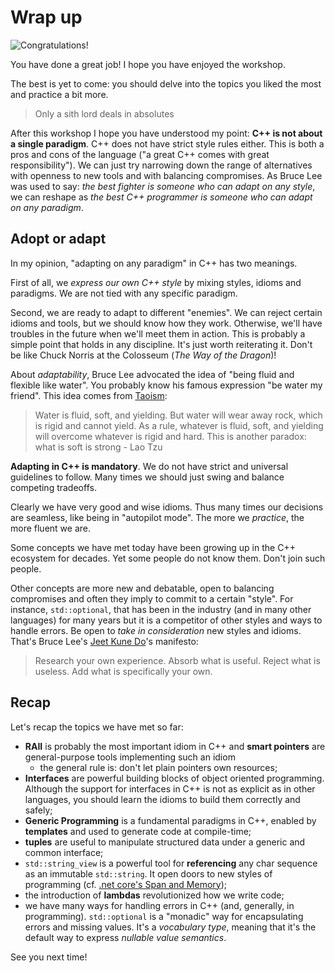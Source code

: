 # Wrap up

![Congratulations!](https://upload.wikimedia.org/wikipedia/it/thumb/4/46/Dicapriogatsby.JPG/1200px-Dicapriogatsby.JPG)

You have done a great job! I hope you have enjoyed the workshop.

The best is yet to come: you should delve into the topics you liked the most and practice a bit more.

> Only a sith lord deals in absolutes

After this workshop I hope you have understood my point: **C++ is not about a single paradigm**. C++ does not have strict style rules either. This is both a pros and cons of the language ("a great C++ comes with great responsibility"). We can just try narrowing down the range of alternatives with openness to new tools and with balancing compromises. As Bruce Lee was used to say: *the best fighter is someone who can adapt on any style*, we can reshape as *the best C++ programmer is someone who can adapt on any paradigm*. 

## Adopt or adapt

In my opinion, "adapting on any paradigm" in C++ has two meanings. 

First of all, we *express our own C++ style* by mixing styles, idioms and paradigms. We are not tied with any specific paradigm.

Second, we are ready to adapt to different "enemies". We can reject certain idioms and tools, but we should know how they work. Otherwise, we'll have troubles in the future when we'll meet them in action. This is probably a simple point that holds in any discipline. It's just worth reiterating it. Don't be like Chuck Norris at the Colosseum (*The Way of the Dragon*)!

About *adaptability*, Bruce Lee advocated the idea of "being fluid and flexible like water". You probably know his famous expression "be water my friend". This idea comes from [Taoism](https://en.wikipedia.org/wiki/Taoism):

> Water is fluid, soft, and yielding. But water will wear away rock, which is rigid and cannot yield. As a rule, whatever is fluid, soft, and yielding will overcome whatever is rigid and hard. This is another paradox: what is soft is strong - Lao Tzu

**Adapting in C++ is mandatory**. We do not have strict and universal guidelines to follow. Many times we should just swing and balance competing tradeoffs.

Clearly we have very good and wise idioms. Thus many times our decisions are seamless, like being in "autopilot mode". The more we *practice*, the more fluent we are.

Some concepts we have met today have been growing up in the C++ ecosystem for decades. Yet some people do not know them. Don't join such people.

Other concepts are more new and debatable, open to balancing compromises and often they imply to commit to a certain "style". For instance, `std::optional`, that has been in the industry (and in many other languages) for many years but it is a competitor of other styles and ways to handle errors. Be open to *take in consideration* new styles and idioms. That's Bruce Lee's [Jeet Kune Do](https://en.wikipedia.org/wiki/Jeet_Kune_Do)'s manifesto:

> Research your own experience.
Absorb what is useful.
Reject what is useless.
Add what is specifically your own.

## Recap

Let's recap the topics we have met so far:

* **RAII** is probably the most important idiom in C++ and **smart pointers** are general-purpose tools implementing such an idiom
   * the general rule is: don't let plain pointers own resources;
* **Interfaces** are powerful building blocks of object oriented programming. Although the support for interfaces in C++ is not as explicit as in other languages, you should learn the idioms to build them correctly and safely;
* **Generic Programming** is a fundamental paradigms in C++, enabled by **templates** and used to generate code at compile-time;
* **tuples** are useful to manipulate structured data under a generic and common interface;
* `std::string_view` is a powerful tool for **referencing** any char sequence as an immutable `std::string`. It open doors to new styles of programming (cf. [.net core's Span and Memory](https://medium.com/@antao.almada/how-to-use-span-t-and-memory-t-c0b126aae652));
* the introduction of **lambdas** revolutionized how we write code; 
* we have many ways for handling errors in C++ (and, generally, in programming). `std::optional` is a "monadic" way for encapsulating errors and missing values. It's a *vocabulary type*, meaning that it's the default way to express *nullable value semantics*.

See you next time!